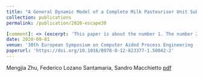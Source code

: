 ```yaml
---
title: "A General Dynamic Model of a Complete Milk Pasteuriser Unit Subject to Fouling"
collection: publications
permalink: /publication/2020-escape30

[comment]: <> (excerpt: 'This paper is about the number 1. The number 2 is left for future work.')
date: 2020-09-01
venue: '30th European Symposium on Computer Aided Process Engineering (ESCAPE 30)'
paperurl: 'https://doi.org/10.1016/B978-0-12-823377-1.50042-2'
---
```

Mengjia Zhu, Federico Lozano Santamaria, Sandro Macchietto [pdf](http://mjzhu-p.github.io/files/2020-escape30.pdf)